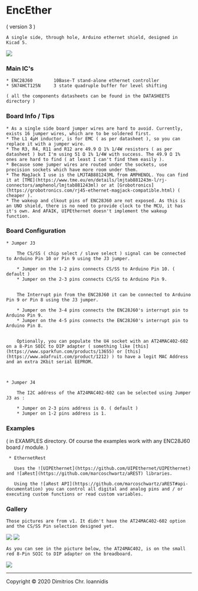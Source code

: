 # EncEther

( version 3 )

	A single side, through hole, Arduino ethernet shield, designed in Kicad 5. 



![](https://scm.nephelae.eu/attachments/a4c35ab3-877e-4037-918a-37154b9996ed)



### Main IC's


	* ENC28J60        10Base-T stand-alone ethernet controller
	* SN74HCT125N     3 state quadruple buffer for level shifting

	( all the components datasheets can be found in the DATASHEETS directory )


### Board Info / Tips

	* As a single side board jumper wires are hard to avoid. Currently, exists 16 jumper wires, which are to be soldered first.
	* The L1 4μH inductor, is for EMC ( as per datasheet ), so you can replace it with a jumper wire.
	* The R3, R4, R11 and R12 are 49.9 Ω 1% 1/4W resistors ( as per datasheet ) but I'm using 51 Ω 1% 1/4W with success. The 49.9 Ω 1% ones are hard to find ( at least I can't find them easily ).
	* Because some jumper wires are routed under the sockets, use precision sockets which have more room under them.
	* The MagJack I use is the LMJTAB881243ML from AMPHENOL. You can find it at [TME](https://www.tme.eu/en/details/lmjtab881243m-l/rj-connectors/amphenol/lmjtab881243ml) or at [Grobotronics](https://grobotronics.com/rj45-ethernet-magjack-compatible.html) ( cheaper ).
	* The wakeup and clkout pins of ENC28J60 are not exposed. As this is an UNO shield, there is no need to provide clock to the MCU, it has it's own. And AFAIK, UIPEthernet doesn't implement the wakeup function.


### Board Configuration 

	* Jumper J3

		The CS/SS ( chip select / slave select ) signal can be connected to Arduino Pin 10 or Pin 9 using the J3 jumper.

		* Jumper on the 1-2 pins connects CS/SS to Arduino Pin 10. ( default )
		* Jumper on the 2-3 pins connects CS/SS to Arduino Pin 9.


		The Interrupt pin from the ENC28J60 it can be connected to Arduino Pin 9 or Pin 8 using the J3 jumper.

		* Jumper on the 3-4 pins connects the ENC28J60's interrupt pin to Arduino Pin 9.
		* Jumper on the 4-5 pins connects the ENC28J60's interrupt pin to Arduino Pin 8.


		Optionally, you can populate the U4 socket with an AT24MAC402-602 on a 8-Pin SOIC to DIP adapter ( something like [this](https://www.sparkfun.com/products/13655) or [this](https://www.adafruit.com/product/1212) ) to have a legit MAC Address and an extra 2Kbit serial EEPROM.



	* Jumper J4

		The I2C address of the AT24MAC402-602 can be selected using Jumper J3 as :
		
		* Jumper on 2-3 pins address is 0. ( default )
		* Jumper on 1-2 pins address is 1.
	

### Examples

( in EXAMPLES directory. Of course the examples work with any ENC28J60 board / module. )

	 * EthernetRest 
	  
	   Uses the ![UIPEthernet](https://github.com/UIPEthernet/UIPEthernet) and ![aRest](https://github.com/marcoschwartz/aREST) libraries.
	   
	   Using the ![aRest API](https://github.com/marcoschwartz/aREST#api-documentation) you can control all digital and analog pins and / or executing custom functions or read custom variables.


### Gallery

	Those pictures are from v1. It didn't have the AT24MAC402-602 option and the CS/SS Pin selection designed yet.



![](https://scm.nephelae.eu/attachments/b76a6e99-8b8f-4dfb-836d-3518fe474f24)
![](https://scm.nephelae.eu/attachments/8d4cf74e-7e1a-4a05-a1f8-1e81f1515c8c)



	As you can see in the picture below, the AT24MAC402, is on the small red 8-Pin SOIC to DIP adapter on the breadboard.



![](https://scm.nephelae.eu/attachments/55d9cd06-ae08-4b33-aa3e-fe5f2020ff65)


-----


Copyright © 2020 Dimitrios Chr. Ioannidis
